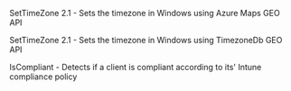 SetTimeZone 2.1 - Sets the timezone in Windows using Azure Maps GEO API

SetTimeZone 2.1 - Sets the timezone in Windows using TimezoneDb GEO API

IsCompliant - Detects if a client is compliant according to its' Intune compliance policy


